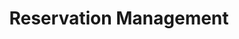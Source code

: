 ---
title: 'Reservation Management'
breadcrumb_title: "Reservation Management"
layout: 'Community'
meta_title: 'Reservations - MultiSafepay Documentation Center'
meta_description: "The MultiSafepay Documentation Center presents all relevant information about our Plugins and API. You can also find support pages for Payment Methods, Tools and General Questions as well as the contact details of our Support and Integration Teams."
logo: '/svgs/Reservations.svg'
short_description: 'An overview of Reservation Management partners.'
weight: 50
---